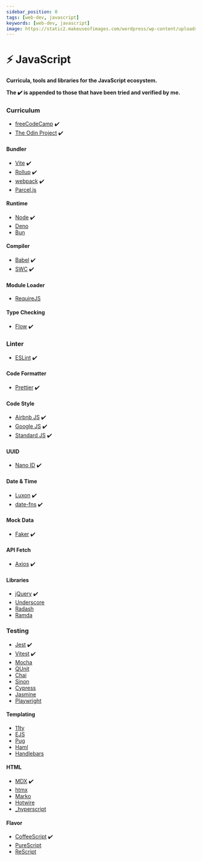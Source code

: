 ```yaml
---
sidebar_position: 0
tags: [web-dev, javascript]
keywords: [web-dev, javascript]
image: https://static2.makeuseofimages.com/wordpress/wp-content/uploads/2016/09/javascript-udemy-courses.jpg
---
```

# ⚡ JavaScript
**Curricula, tools and libraries for the JavaScript ecosystem.**

**The :heavy_check_mark: is appended to those that have been tried and verified by me.**

### Curriculum
- [freeCodeCamp](https://freecodecamp.org/learn) :heavy_check_mark:
- [The Odin Project](https://theodinproject.com/paths) :heavy_check_mark:

#### Bundler
- [Vite](https://vitejs.dev) :heavy_check_mark:
- [Rollup](https://rollupjs.org) :heavy_check_mark:
- [webpack](https://webpack.js.org) :heavy_check_mark:
- [Parcel.js](https://parceljs.org)

#### Runtime
- [Node](https://nodejs.org) :heavy_check_mark:
- [Deno](https://deno.land)
- [Bun](https://bun.sh)

#### Compiler
- [Babel](https://babeljs.io) :heavy_check_mark:
- [SWC](https://swc.rs) :heavy_check_mark:

#### Module Loader
- [RequireJS](https://requirejs.org)

#### Type Checking
- [Flow](https://flow.org) :heavy_check_mark:

### Linter
- [ESLint](https://eslint.org) :heavy_check_mark:

#### Code Formatter
- [Prettier](https://prettier.io) :heavy_check_mark:

#### Code Style
- [Airbnb JS](https://airbnb.io/javascript) :heavy_check_mark:
- [Google JS](https://google.github.io/styleguide/jsguide.html) :heavy_check_mark:
- [Standard JS](https://standardjs.com/rules) :heavy_check_mark:

#### UUID
- [Nano ID](https://zelark.github.io/nano-id-cc) :heavy_check_mark:

#### Date & Time
- [Luxon](https://moment.github.io/luxon) :heavy_check_mark:
- [date-fns](https://date-fns.org) :heavy_check_mark:

#### Mock Data
- [Faker](https://fakerjs.dev) :heavy_check_mark:

#### API Fetch
- [Axios](https://axios-http.com) :heavy_check_mark:

#### Libraries
- [jQuery](https://jquery.com) :heavy_check_mark:
- [Underscore](https://underscorejs.org)
- [Radash](https://radash-docs.vercel.app)
- [Ramda](https://ramdajs.com)

### Testing
- [Jest](https://jestjs.io) :heavy_check_mark:
- [Vitest](https://vitest.dev) :heavy_check_mark:
- [Mocha](https://mochajs.org)
- [QUnit](https://qunitjs.com)
- [Chai](https://chaijs.com)
- [Sinon](https://sinonjs.org)
- [Cypress](https://cypress.io)
- [Jasmine](https://jasmine.github.io)
- [Playwright](https://playwright.dev)

#### Templating
- [11ty](https://11ty.dev)
- [EJS](https://ejs.co)
- [Pug](https://pugjs.org)
- [Haml](https://haml.info)
- [Handlebars](https://handlebarsjs.com)

#### HTML
- [MDX](https://mdxjs.com) :heavy_check_mark:
- [htmx](https://htmx.org)
- [Marko](https://markojs.com)
- [Hotwire](https://hotwired.dev)
- [_hyperscript](https://hyperscript.org)

#### Flavor
- [CoffeeScript](https://coffeescript.org) :heavy_check_mark:
- [PureScript](https://purescript.org)
- [ReScript](https://rescript-lang.org)